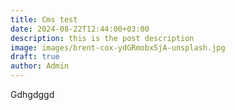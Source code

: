 ```yaml
---
title: Cms test
date: 2024-08-22T12:44:00+03:00
description: this is the post description
image: images/brent-cox-ydGRmobx5jA-unsplash.jpg
draft: true
author: Admin
---
```

Gdhgdggd
